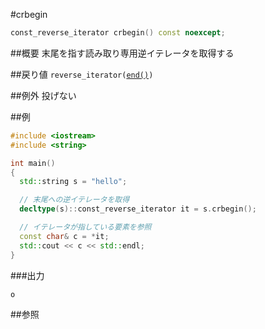 #crbegin
```cpp
const_reverse_iterator crbegin() const noexcept;
```

##概要
末尾を指す読み取り専用逆イテレータを取得する


##戻り値
`reverse_iterator(`[`end()`](./end.md)`)`


##例外
投げない


##例
```cpp
#include <iostream>
#include <string>

int main()
{
  std::string s = "hello";

  // 末尾への逆イテレータを取得
  decltype(s)::const_reverse_iterator it = s.crbegin();

  // イテレータが指している要素を参照
  const char& c = *it;
  std::cout << c << std::endl;
}
```

###出力
```
o
```

##参照
